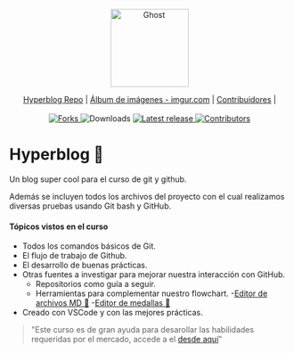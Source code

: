 <p align="center">
  <a href="https://github.com/Camilo-Duque/hyperblog">
    <img src="https://i.imgur.com/zqJgklW.png" width="140px" alt="Ghost" />
  </a>
</p>

<p align="center">
    <a href="https://github.com/Camilo-Duque/hyperblog">Hyperblog Repo</a> |
    <a href="https://imgur.com/a/monM4Dv">Álbum de imágenes - imgur.com</a> |
    <a href="https://github.com/Camilo-Duque/hyperblog/graphs/contributors">Contribuidores</a> |
    <br /><br />
    <a href="https://github.com/Camilo-Duque/hyperblog">
        <img src="https://img.shields.io/github/forks/Camilo-Duque/hyperblog.svg" alt="Forks" />
    </a>
        <img src="https://img.shields.io/badge/downloads-4 Descargas-blue.svg" alt="Downloads" />
    <a href="https://github.com/Camilo-Duque/hyperblog/releases/">
        <img src="https://img.shields.io/github/release/Camilo-Duque/hyperblog.svg" alt="Latest release" />
    </a>
    <a href="https://github.com/Camilo-Duque/hyperblog/contributors/">
        <img src="https://img.shields.io/github/contributors/Camilo-Duque/hyperblog.svg" alt="Contributors" />
    </a>
</p>

# Hyperblog 🚀
Un blog super cool para el curso de git y github.

Además se incluyen todos los archivos del proyecto con el cual realizamos diversas pruebas usando Git bash y GitHub.

#### Tópicos vistos en el curso

- Todos los comandos básicos de Git.
- El flujo de trabajo de Github.
- El desarrollo de buenas prácticas.
- Otras fuentes a investigar para mejorar nuestra interacción con GitHub.
    - Repositorios como guía a seguir.
    - Herramientas para complementar nuestro flowchart.
        -[Editor de archivos MD 📑](https://pandao.github.io/editor.md/en.html "Acceder al editor de archivos MD")
        -[Editor de medallas 🏅](https://shields.io/ "Acceder al editor de medallas")
- Creado con VSCode y con las mejores prácticas.



> "Este curso es de gran ayuda para desarollar las habilidades requeridas por el mercado, accede a el [desde aquí](https://platzi.com/clases/git-github/ "Acceder al curso de platzi")"